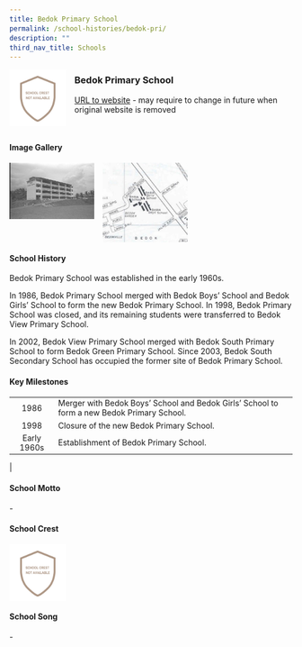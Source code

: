 ```yaml
---
title: Bedok Primary School
permalink: /school-histories/bedok-pri/
description: ""
third_nav_title: Schools
---
```

<img src="/images/bedokpri1.jpg" style="width:20%;margin-right:15px;" align = "left">

### **Bedok Primary School**
[URL to website](https://admiraltypri.moe.edu.sg/) - may require to change in future when original website is removed

<br clear="left">

#### **Image Gallery**

<p><a href="https://staging.d1yxymztqoj7qn.amplifyapp.com/images/bedokpri2.jpg">  
<img src="/images/bedokpri2.jpg" style="width:30%;margin-right:15px;" align = "left">
</a></p>

<p><a href="https://staging.d1yxymztqoj7qn.amplifyapp.com/images/bedokpri3.jpg">  
<img src="/images/bedokpri3.jpg" style="width:30%;margin-right:15px;" align = "left">
</a></p>

<br clear="left">

#### **School History**
Bedok Primary School was established in the early 1960s.  
  
In 1986, Bedok Primary School merged with Bedok Boys’ School and Bedok Girls’ School to form the new Bedok Primary School. In 1998, Bedok Primary School was closed, and its remaining students were transferred to Bedok View Primary School.  
  
In 2002, Bedok View Primary School merged with Bedok South Primary School to form Bedok Green Primary School. Since 2003, Bedok South Secondary School has occupied the former site of Bedok Primary School.

#### **Key Milestones**

|  |  |
|:---:|---|
| 1986 | Merger with Bedok Boys’ School and Bedok Girls’ School to form a new Bedok Primary School. |
| 1998 | Closure of the new Bedok Primary School. |
| Early 1960s | Establishment of Bedok Primary School. |
|

#### **School Motto**
\-

#### **School Crest**
<img src="/images/bedokpri1.jpg" style="width:20%;margin-right:15px;" align = "left">

<br clear="left">

#### **School Song**
\-